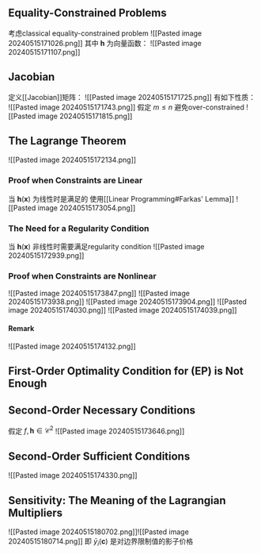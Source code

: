 ## Equality-Constrained Problems
考虑classical equality-constrained problem
![[Pasted image 20240515171026.png]]
其中 $\textbf{h}$ 为向量函数：
![[Pasted image 20240515171107.png]]
## Jacobian
定义[[Jacobian]]矩阵：
![[Pasted image 20240515171725.png]]
有如下性质：
![[Pasted image 20240515171743.png]]
假定 $m\leq n$ 避免over-constrained
![[Pasted image 20240515171815.png]]
## The Lagrange Theorem
![[Pasted image 20240515172134.png]]
### Proof when Constraints are Linear
当 $\textbf{h}(\textbf{x})$ 为线性时是满足的
使用[[Linear Programming#Farkas' Lemma]]
![[Pasted image 20240515173054.png]]
### The Need for a Regularity Condition
当 $\textbf{h}(\textbf{x})$ 非线性时需要满足regularity condition
![[Pasted image 20240515172939.png]]
### Proof when Constraints are Nonlinear
![[Pasted image 20240515173847.png]]
![[Pasted image 20240515173938.png]]
![[Pasted image 20240515173904.png]]
![[Pasted image 20240515174030.png]]
![[Pasted image 20240515174039.png]]
#### Remark
![[Pasted image 20240515174132.png]]
## First-Order Optimality Condition for (EP) is Not Enough
## Second-Order Necessary Conditions
假定 $f,\textbf{h}\in \mathcal{C}^2$
![[Pasted image 20240515173646.png]]
## Second-Order Sufficient Conditions
![[Pasted image 20240515174330.png]]
## Sensitivity: The Meaning of the Lagrangian Multipliers
![[Pasted image 20240515180702.png]]![[Pasted image 20240515180714.png]]
即 $\bar{y}_i(\textbf{c})$ 是对边界限制值的影子价格